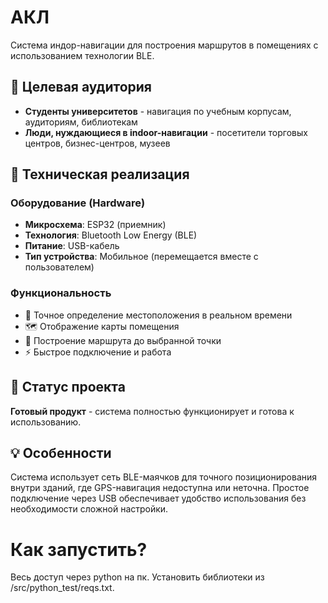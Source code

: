 # АКЛ

Система индор-навигации для построения маршрутов в помещениях с использованием технологии BLE.

## 👥 Целевая аудитория

- **Студенты университетов** - навигация по учебным корпусам, аудиториям, библиотекам
- **Люди, нуждающиеся в indoor-навигации** - посетители торговых центров, бизнес-центров, музеев

## 🔧 Техническая реализация

### Оборудование (Hardware)
- **Микросхема**: ESP32 (приемник)
- **Технология**: Bluetooth Low Energy (BLE)
- **Питание**: USB-кабель
- **Тип устройства**: Мобильное (перемещается вместе с пользователем)

### Функциональность
- 📍 Точное определение местоположения в реальном времени
- 🗺️ Отображение карты помещения
- 🚀 Построение маршрута до выбранной точки
- ⚡ Быстрое подключение и работа

## 🚀 Статус проекта

**Готовый продукт** - система полностью функционирует и готова к использованию.

## 💡 Особенности

Система использует сеть BLE-маячков для точного позиционирования внутри зданий, где GPS-навигация недоступна или неточна. Простое подключение через USB обеспечивает удобство использования без необходимости сложной настройки.
# Как запустить? 
Весь доступ через python на пк. Установить библиотеки из /src/python_test/reqs.txt. 